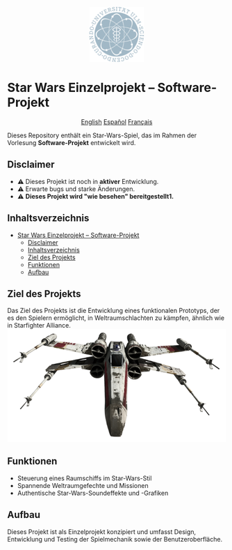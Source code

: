 <p align="center">
  <img src="images/Read.me_Assets/uni-ulm-logo.png" alt="Bildbeschreibung" width="25%">
</p>

# Star Wars Einzelprojekt – Software-Projekt

<p align="center">
  <a href="/meta/readmes/README_EN.md">English</a>
  <a href="/meta/readmes/README_ES.md">Español</a>
  <a href="/meta/readmes/README_FR.md">Français</a>
</p>

Dieses Repository enthält ein Star-Wars-Spiel, das im Rahmen der Vorlesung **Software-Projekt** entwickelt wird.

## Disclaimer

- ⚠️ Dieses Projekt ist noch in **aktiver** Entwicklung.
- ⚠️ Erwarte bugs und starke Änderungen.
- ⚠️ **Dieses Projekt wird "wie besehen" bereitgestellt1.**

## Inhaltsverzeichnis
- [Star Wars Einzelprojekt – Software-Projekt](#star-wars-einzelprojekt--software-projekt)
  - [Disclaimer](#disclaimer)
  - [Inhaltsverzeichnis](#inhaltsverzeichnis)
  - [Ziel des Projekts](#ziel-des-projekts)
  - [Funktionen](#funktionen)
  - [Aufbau](#aufbau)

## Ziel des Projekts
Das Ziel des Projekts ist die Entwicklung eines funktionalen Prototyps, der es den Spielern ermöglicht, in Weltraumschlachten zu kämpfen, ähnlich wie in Starfighter Alliance.
![X-Wing](images/Read.me_Assets/X-Wing-frontal.png)

## Funktionen
- Steuerung eines Raumschiffs im Star-Wars-Stil
- Spannende Weltraumgefechte und Missionen
- Authentische Star-Wars-Soundeffekte und -Grafiken

## Aufbau
Dieses Projekt ist als Einzelprojekt konzipiert und umfasst Design, Entwicklung und Testing der Spielmechanik sowie der Benutzeroberfläche.
